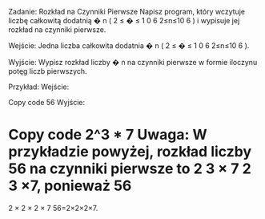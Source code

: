 Zadanie: Rozkład na Czynniki Pierwsze
Napisz program, który wczytuje liczbę całkowitą dodatnią 
�
n (
2
≤
�
≤
1
0
6
2≤n≤10 
6
 ) i wypisuje jej rozkład na czynniki pierwsze.

Wejście:
Jedna liczba całkowita dodatnia 
�
n (
2
≤
�
≤
1
0
6
2≤n≤10 
6
 ).

Wyjście:
Wypisz rozkład liczby 
�
n na czynniki pierwsze w formie iloczynu potęg liczb pierwszych.

Przykład:
Wejście:

Copy code
56
Wyjście:

Copy code
2^3 * 7
Uwaga:
W przykładzie powyżej, rozkład liczby 56 na czynniki pierwsze to 
2
3
×
7
2 
3
 ×7, ponieważ 
56
=
2
×
2
×
2
×
7
56=2×2×2×7.